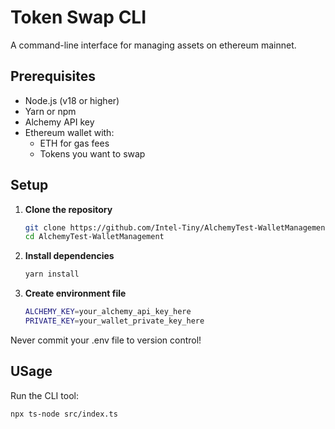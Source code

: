 # Token Swap CLI

A command-line interface for managing assets on ethereum mainnet.

## Prerequisites

- Node.js (v18 or higher)
- Yarn or npm
- Alchemy API key
- Ethereum wallet with:
  - ETH for gas fees
  - Tokens you want to swap

## Setup

1. **Clone the repository**
   ```bash
   git clone https://github.com/Intel-Tiny/AlchemyTest-WalletManagement.git
   cd AlchemyTest-WalletManagement
2. **Install dependencies**
   ```bash
   yarn install
3. **Create environment file**
   ```bash
   ALCHEMY_KEY=your_alchemy_api_key_here
   PRIVATE_KEY=your_wallet_private_key_here
Never commit your .env file to version control!

## USage
Run the CLI tool:
```bash
npx ts-node src/index.ts


